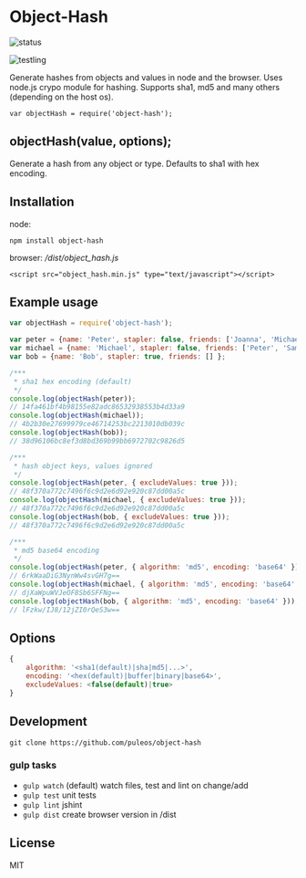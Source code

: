 # Object-Hash

![status](https://secure.travis-ci.org/puleos/object-hash.png?branch=master)

![testling](https://ci.testling.com/puleos/object-hash.png)

Generate hashes from objects and values in node and the browser.  Uses node.js crypo module for hashing.  Supports sha1, md5 and many others (depending on the host os).

```
var objectHash = require('object-hash');
```
## objectHash(value, options);
Generate a hash from any object or type.  Defaults to sha1 with hex encoding.

## Installation

node:
```
npm install object-hash
```

browser: */dist/object_hash.js*
```
<script src="object_hash.min.js" type="text/javascript"></script>
```

## Example usage
```js
var objectHash = require('object-hash');

var peter = {name: 'Peter', stapler: false, friends: ['Joanna', 'Michael', 'Samir'] };
var michael = {name: 'Michael', stapler: false, friends: ['Peter', 'Samir'] };
var bob = {name: 'Bob', stapler: true, friends: [] };

/***
 * sha1 hex encoding (default)
 */
console.log(objectHash(peter));
// 14fa461bf4b98155e82adc86532938553b4d33a9
console.log(objectHash(michael));
// 4b2b30e27699979ce46714253bc2213010db039c
console.log(objectHash(bob));
// 38d96106bc8ef3d8bd369b99bb6972702c9826d5

/***
 * hash object keys, values ignored
 */
console.log(objectHash(peter, { excludeValues: true }));
// 48f370a772c7496f6c9d2e6d92e920c87dd00a5c
console.log(objectHash(michael, { excludeValues: true }));
// 48f370a772c7496f6c9d2e6d92e920c87dd00a5c
console.log(objectHash(bob, { excludeValues: true }));
// 48f370a772c7496f6c9d2e6d92e920c87dd00a5c

/***
 * md5 base64 encoding
 */
console.log(objectHash(peter, { algorithm: 'md5', encoding: 'base64' }));
// 6rkWaaDiG3NynWw4svGH7g==
console.log(objectHash(michael, { algorithm: 'md5', encoding: 'base64' }));
// djXaWpuWVJeOF8Sb6SFFNg==
console.log(objectHash(bob, { algorithm: 'md5', encoding: 'base64' }));
// lFzkw/IJ8/12jZI0rQeS3w==

```

## Options

```js
{
	algorithm: '<sha1(default)|sha|md5|...>',
	encoding: '<hex(default)|buffer|binary|base64>',
	excludeValues: <false(default)|true>
}

```

## Development

```
git clone https://github.com/puleos/object-hash
```

### gulp tasks
* `gulp watch` (default) watch files, test and lint on change/add
* `gulp test` unit tests
* `gulp lint` jshint
* `gulp dist` create browser version in /dist

## License
MIT
